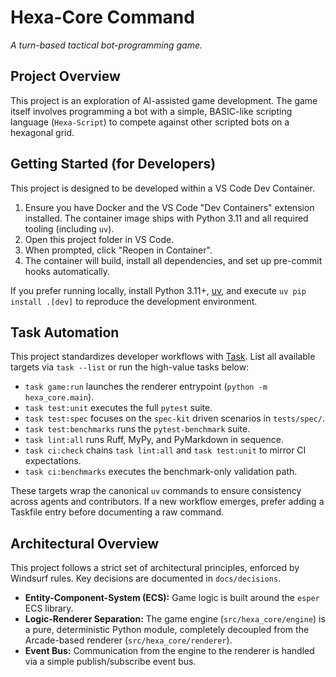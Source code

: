 # Hexa-Core Command

*A turn-based tactical bot-programming game.*

## Project Overview

This project is an exploration of AI-assisted game development. The game itself involves programming a bot with a simple, BASIC-like scripting language (`Hexa-Script`) to compete against other scripted bots on a hexagonal grid.

## Getting Started (for Developers)

This project is designed to be developed within a VS Code Dev Container.

1. Ensure you have Docker and the VS Code "Dev Containers" extension installed. The container image ships with Python 3.11 and all required tooling (including `uv`).
2. Open this project folder in VS Code.
3. When prompted, click "Reopen in Container".
4. The container will build, install all dependencies, and set up pre-commit hooks automatically.

If you prefer running locally, install Python 3.11+, [uv](https://docs.astral.sh/uv/), and execute `uv pip install .[dev]` to reproduce the development environment.

## Task Automation

This project standardizes developer workflows with [Task](https://taskfile.dev/). List all available targets via `task --list` or run the high-value tasks below:

- `task game:run` launches the renderer entrypoint (`python -m hexa_core.main`).
- `task test:unit` executes the full `pytest` suite.
- `task test:spec` focuses on the `spec-kit` driven scenarios in `tests/spec/`.
- `task test:benchmarks` runs the `pytest-benchmark` suite.
- `task lint:all` runs Ruff, MyPy, and PyMarkdown in sequence.
- `task ci:check` chains `task lint:all` and `task test:unit` to mirror CI expectations.
- `task ci:benchmarks` executes the benchmark-only validation path.

These targets wrap the canonical `uv` commands to ensure consistency across agents and contributors. If a new workflow emerges, prefer adding a Taskfile entry before documenting a raw command.

## **Architectural Overview**

This project follows a strict set of architectural principles, enforced by Windsurf rules. Key decisions are documented in `docs/decisions`.

- **Entity-Component-System (ECS):** Game logic is built around the `esper` ECS library.
- **Logic-Renderer Separation:** The game engine (`src/hexa_core/engine`) is a pure, deterministic Python module, completely decoupled from the Arcade-based renderer (`src/hexa_core/renderer`).
- **Event Bus:** Communication from the engine to the renderer is handled via a simple publish/subscribe event bus.
